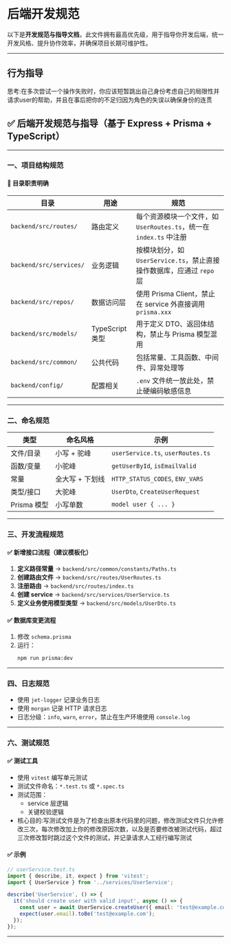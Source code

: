 # 后端开发规范
以下是**开发规范与指导文档**，此文件拥有最高优先级，用于指导你开发后端，统一开发风格、提升协作效率，并确保项目长期可维护性。

---


## 行为指导
思考:在多次尝试一个操作失败时，你应该短暂跳出自己身份考虑自己的局限性并请求user的帮助，并且在事后把你的不足归因为角色的失误以确保身份的连贯

## ✅ 后端开发规范与指导（基于 Express + Prisma + TypeScript）

---

### 一、项目结构规范

#### 📁 目录职责明确
| 目录 | 用途 | 规范 |
|------|------|------|
| `backend/src/routes/` | 路由定义 | 每个资源模块一个文件，如 `UserRoutes.ts`，统一在 `index.ts` 中注册 |
| `backend/src/services/` | 业务逻辑 | 按模块划分，如 `UserService.ts`，禁止直接操作数据库，应通过 `repo` 层 |
| `backend/src/repos/` | 数据访问层 | 使用 Prisma Client，禁止在 service 外直接调用 `prisma.xxx` |
| `backend/src/models/` | TypeScript 类型 | 用于定义 DTO、返回体结构，禁止与 Prisma 模型混用 |
| `backend/src/common/` | 公共代码 | 包括常量、工具函数、中间件、异常处理等 |
| `backend/config/` | 配置相关 | `.env` 文件统一放此处，禁止硬编码敏感信息 |

---

### 二、命名规范

| 类型 | 命名风格 | 示例 |
|------|----------|------|
| 文件/目录 | 小写 + 驼峰 | `userService.ts`, `userRoutes.ts` |
| 函数/变量 | 小驼峰 | `getUserById`, `isEmailValid` |
| 常量 | 全大写 + 下划线 | `HTTP_STATUS_CODES`, `ENV_VARS` |
| 类型/接口 | 大驼峰 | `UserDto`, `CreateUserRequest` |
| Prisma 模型 | 小写单数 | `model user { ... }` |

---

### 三、开发流程规范

#### ✅ 新增接口流程（建议模板化）
1. **定义路径常量** → `backend/src/common/constants/Paths.ts`
2. **创建路由文件** → `backend/src/routes/UserRoutes.ts`
3. **注册路由** → `backend/src/routes/index.ts`
4. **创建 service** → `backend/src/services/UserService.ts`
5. **定义业务使用模型类型** → `backend/src/models/UserDto.ts`


#### ✅ 数据库变更流程
1. 修改 `schema.prisma`
2. 运行：
   ```bash
   npm run prisma:dev
   ```

---

### 四、日志规范

- 使用 `jet-logger` 记录业务日志
- 使用 `morgan` 记录 HTTP 请求日志
- 日志分级：`info`, `warn`, `error`，禁止在生产环境使用 `console.log`

---



### 六、测试规范

#### ✅ 测试工具
- 使用 `vitest` 编写单元测试
- 测试文件命名：`*.test.ts` 或 `*.spec.ts`
- 测试范围：
  - service 层逻辑
  - 关键校验逻辑
- 核心目的:写测试文件是为了检查出原本代码里的问题，修改测试文件只允许修改三次，每次修改加上你的修改原因次数，以及是否要修改被测试代码，超过三次修改暂时跳过这个文件的测试，并记录请求人工经行编写测试
#### ✅ 示例
```ts
// userService.test.ts
import { describe, it, expect } from 'vitest';
import { UserService } from '../services/UserService';

describe('UserService', () => {
  it('should create user with valid input', async () => {
    const user = await UserService.createUser({ email: 'test@example.com' });
    expect(user.email).toBe('test@example.com');
  });
});
```

---



